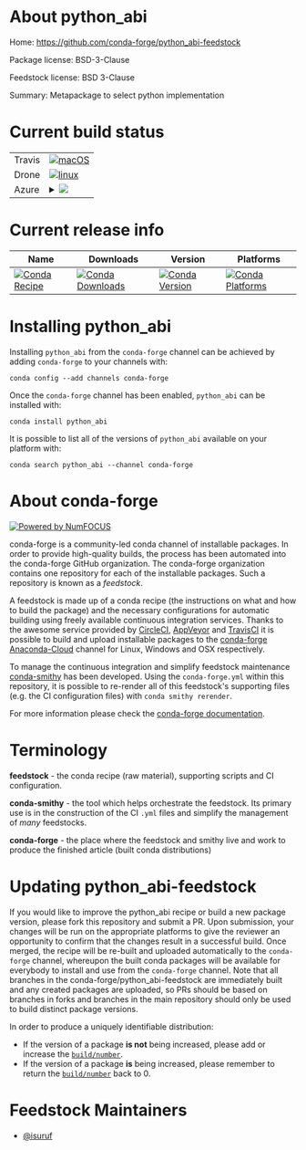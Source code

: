 About python_abi
================

Home: https://github.com/conda-forge/python_abi-feedstock

Package license: BSD-3-Clause

Feedstock license: BSD 3-Clause

Summary: Metapackage to select python implementation



Current build status
====================


<table><tr>
    <td>Travis</td>
    <td>
      <a href="https://travis-ci.com/conda-forge/python_abi-feedstock">
        <img alt="macOS" src="https://img.shields.io/travis/com/conda-forge/python_abi-feedstock/master.svg?label=macOS">
      </a>
    </td>
  </tr><tr>
    <td>Drone</td>
    <td>
      <a href="https://cloud.drone.io/conda-forge/python_abi-feedstock">
        <img alt="linux" src="https://img.shields.io/drone/build/conda-forge/master.svg?label=Linux">
      </a>
    </td>
  </tr>
    
  <tr>
    <td>Azure</td>
    <td>
      <details>
        <summary>
          <a href="https://dev.azure.com/conda-forge/feedstock-builds/_build/latest?definitionId=9015&branchName=master">
            <img src="https://dev.azure.com/conda-forge/feedstock-builds/_apis/build/status/python_abi-feedstock?branchName=master">
          </a>
        </summary>
        <table>
          <thead><tr><th>Variant</th><th>Status</th></tr></thead>
          <tbody><tr>
              <td>linux_aarch64_python_abi_tagcp27mupython_implcpythonpython_requirement2.7._python_version2.7</td>
              <td>
                <a href="https://dev.azure.com/conda-forge/feedstock-builds/_build/latest?definitionId=9015&branchName=master">
                  <img src="https://dev.azure.com/conda-forge/feedstock-builds/_apis/build/status/python_abi-feedstock?branchName=master&jobName=linux&configuration=linux_aarch64_python_abi_tagcp27mupython_implcpythonpython_requirement2.7._python_version2.7" alt="variant">
                </a>
              </td>
            </tr><tr>
              <td>linux_aarch64_python_abi_tagcp36mpython_implcpythonpython_requirement3.6._python_version3.6</td>
              <td>
                <a href="https://dev.azure.com/conda-forge/feedstock-builds/_build/latest?definitionId=9015&branchName=master">
                  <img src="https://dev.azure.com/conda-forge/feedstock-builds/_apis/build/status/python_abi-feedstock?branchName=master&jobName=linux&configuration=linux_aarch64_python_abi_tagcp36mpython_implcpythonpython_requirement3.6._python_version3.6" alt="variant">
                </a>
              </td>
            </tr><tr>
              <td>linux_aarch64_python_abi_tagcp37mpython_implcpythonpython_requirement3.7._python_version3.7</td>
              <td>
                <a href="https://dev.azure.com/conda-forge/feedstock-builds/_build/latest?definitionId=9015&branchName=master">
                  <img src="https://dev.azure.com/conda-forge/feedstock-builds/_apis/build/status/python_abi-feedstock?branchName=master&jobName=linux&configuration=linux_aarch64_python_abi_tagcp37mpython_implcpythonpython_requirement3.7._python_version3.7" alt="variant">
                </a>
              </td>
            </tr><tr>
              <td>linux_aarch64_python_abi_tagcp38python_implcpythonpython_requirement3.8._python_version3.8</td>
              <td>
                <a href="https://dev.azure.com/conda-forge/feedstock-builds/_build/latest?definitionId=9015&branchName=master">
                  <img src="https://dev.azure.com/conda-forge/feedstock-builds/_apis/build/status/python_abi-feedstock?branchName=master&jobName=linux&configuration=linux_aarch64_python_abi_tagcp38python_implcpythonpython_requirement3.8._python_version3.8" alt="variant">
                </a>
              </td>
            </tr><tr>
              <td>linux_ppc64le_python_abi_tagcp27mupython_implcpythonpython_requirement2.7._python_version2.7</td>
              <td>
                <a href="https://dev.azure.com/conda-forge/feedstock-builds/_build/latest?definitionId=9015&branchName=master">
                  <img src="https://dev.azure.com/conda-forge/feedstock-builds/_apis/build/status/python_abi-feedstock?branchName=master&jobName=linux&configuration=linux_ppc64le_python_abi_tagcp27mupython_implcpythonpython_requirement2.7._python_version2.7" alt="variant">
                </a>
              </td>
            </tr><tr>
              <td>linux_ppc64le_python_abi_tagcp36mpython_implcpythonpython_requirement3.6._python_version3.6</td>
              <td>
                <a href="https://dev.azure.com/conda-forge/feedstock-builds/_build/latest?definitionId=9015&branchName=master">
                  <img src="https://dev.azure.com/conda-forge/feedstock-builds/_apis/build/status/python_abi-feedstock?branchName=master&jobName=linux&configuration=linux_ppc64le_python_abi_tagcp36mpython_implcpythonpython_requirement3.6._python_version3.6" alt="variant">
                </a>
              </td>
            </tr><tr>
              <td>linux_ppc64le_python_abi_tagcp37mpython_implcpythonpython_requirement3.7._python_version3.7</td>
              <td>
                <a href="https://dev.azure.com/conda-forge/feedstock-builds/_build/latest?definitionId=9015&branchName=master">
                  <img src="https://dev.azure.com/conda-forge/feedstock-builds/_apis/build/status/python_abi-feedstock?branchName=master&jobName=linux&configuration=linux_ppc64le_python_abi_tagcp37mpython_implcpythonpython_requirement3.7._python_version3.7" alt="variant">
                </a>
              </td>
            </tr><tr>
              <td>linux_ppc64le_python_abi_tagcp38python_implcpythonpython_requirement3.8._python_version3.8</td>
              <td>
                <a href="https://dev.azure.com/conda-forge/feedstock-builds/_build/latest?definitionId=9015&branchName=master">
                  <img src="https://dev.azure.com/conda-forge/feedstock-builds/_apis/build/status/python_abi-feedstock?branchName=master&jobName=linux&configuration=linux_ppc64le_python_abi_tagcp38python_implcpythonpython_requirement3.8._python_version3.8" alt="variant">
                </a>
              </td>
            </tr><tr>
              <td>linux_python_abi_tagcp27mupython_implcpythonpython_requirement2.7._python_version2.7</td>
              <td>
                <a href="https://dev.azure.com/conda-forge/feedstock-builds/_build/latest?definitionId=9015&branchName=master">
                  <img src="https://dev.azure.com/conda-forge/feedstock-builds/_apis/build/status/python_abi-feedstock?branchName=master&jobName=linux&configuration=linux_python_abi_tagcp27mupython_implcpythonpython_requirement2.7._python_version2.7" alt="variant">
                </a>
              </td>
            </tr><tr>
              <td>linux_python_abi_tagcp35mpython_implcpythonpython_requirement3.5._python_version3.5</td>
              <td>
                <a href="https://dev.azure.com/conda-forge/feedstock-builds/_build/latest?definitionId=9015&branchName=master">
                  <img src="https://dev.azure.com/conda-forge/feedstock-builds/_apis/build/status/python_abi-feedstock?branchName=master&jobName=linux&configuration=linux_python_abi_tagcp35mpython_implcpythonpython_requirement3.5._python_version3.5" alt="variant">
                </a>
              </td>
            </tr><tr>
              <td>linux_python_abi_tagcp36mpython_implcpythonpython_requirement3.6._python_version3.6</td>
              <td>
                <a href="https://dev.azure.com/conda-forge/feedstock-builds/_build/latest?definitionId=9015&branchName=master">
                  <img src="https://dev.azure.com/conda-forge/feedstock-builds/_apis/build/status/python_abi-feedstock?branchName=master&jobName=linux&configuration=linux_python_abi_tagcp36mpython_implcpythonpython_requirement3.6._python_version3.6" alt="variant">
                </a>
              </td>
            </tr><tr>
              <td>linux_python_abi_tagcp37mpython_implcpythonpython_requirement3.7._python_version3.7</td>
              <td>
                <a href="https://dev.azure.com/conda-forge/feedstock-builds/_build/latest?definitionId=9015&branchName=master">
                  <img src="https://dev.azure.com/conda-forge/feedstock-builds/_apis/build/status/python_abi-feedstock?branchName=master&jobName=linux&configuration=linux_python_abi_tagcp37mpython_implcpythonpython_requirement3.7._python_version3.7" alt="variant">
                </a>
              </td>
            </tr><tr>
              <td>linux_python_abi_tagcp38python_implcpythonpython_requirement3.8._python_version3.8</td>
              <td>
                <a href="https://dev.azure.com/conda-forge/feedstock-builds/_build/latest?definitionId=9015&branchName=master">
                  <img src="https://dev.azure.com/conda-forge/feedstock-builds/_apis/build/status/python_abi-feedstock?branchName=master&jobName=linux&configuration=linux_python_abi_tagcp38python_implcpythonpython_requirement3.8._python_version3.8" alt="variant">
                </a>
              </td>
            </tr><tr>
              <td>osx_python_abi_tagcp27mpython_implcpythonpython_requirement2.7._python_version2.7</td>
              <td>
                <a href="https://dev.azure.com/conda-forge/feedstock-builds/_build/latest?definitionId=9015&branchName=master">
                  <img src="https://dev.azure.com/conda-forge/feedstock-builds/_apis/build/status/python_abi-feedstock?branchName=master&jobName=osx&configuration=osx_python_abi_tagcp27mpython_implcpythonpython_requirement2.7._python_version2.7" alt="variant">
                </a>
              </td>
            </tr><tr>
              <td>osx_python_abi_tagcp35mpython_implcpythonpython_requirement3.5._python_version3.5</td>
              <td>
                <a href="https://dev.azure.com/conda-forge/feedstock-builds/_build/latest?definitionId=9015&branchName=master">
                  <img src="https://dev.azure.com/conda-forge/feedstock-builds/_apis/build/status/python_abi-feedstock?branchName=master&jobName=osx&configuration=osx_python_abi_tagcp35mpython_implcpythonpython_requirement3.5._python_version3.5" alt="variant">
                </a>
              </td>
            </tr><tr>
              <td>osx_python_abi_tagcp36mpython_implcpythonpython_requirement3.6._python_version3.6</td>
              <td>
                <a href="https://dev.azure.com/conda-forge/feedstock-builds/_build/latest?definitionId=9015&branchName=master">
                  <img src="https://dev.azure.com/conda-forge/feedstock-builds/_apis/build/status/python_abi-feedstock?branchName=master&jobName=osx&configuration=osx_python_abi_tagcp36mpython_implcpythonpython_requirement3.6._python_version3.6" alt="variant">
                </a>
              </td>
            </tr><tr>
              <td>osx_python_abi_tagcp37mpython_implcpythonpython_requirement3.7._python_version3.7</td>
              <td>
                <a href="https://dev.azure.com/conda-forge/feedstock-builds/_build/latest?definitionId=9015&branchName=master">
                  <img src="https://dev.azure.com/conda-forge/feedstock-builds/_apis/build/status/python_abi-feedstock?branchName=master&jobName=osx&configuration=osx_python_abi_tagcp37mpython_implcpythonpython_requirement3.7._python_version3.7" alt="variant">
                </a>
              </td>
            </tr><tr>
              <td>osx_python_abi_tagcp38python_implcpythonpython_requirement3.8._python_version3.8</td>
              <td>
                <a href="https://dev.azure.com/conda-forge/feedstock-builds/_build/latest?definitionId=9015&branchName=master">
                  <img src="https://dev.azure.com/conda-forge/feedstock-builds/_apis/build/status/python_abi-feedstock?branchName=master&jobName=osx&configuration=osx_python_abi_tagcp38python_implcpythonpython_requirement3.8._python_version3.8" alt="variant">
                </a>
              </td>
            </tr><tr>
              <td>win_python_abi_tagcp27mpython_implcpythonpython_requirement2.7._python_version2.7</td>
              <td>
                <a href="https://dev.azure.com/conda-forge/feedstock-builds/_build/latest?definitionId=9015&branchName=master">
                  <img src="https://dev.azure.com/conda-forge/feedstock-builds/_apis/build/status/python_abi-feedstock?branchName=master&jobName=win&configuration=win_python_abi_tagcp27mpython_implcpythonpython_requirement2.7._python_version2.7" alt="variant">
                </a>
              </td>
            </tr><tr>
              <td>win_python_abi_tagcp35mpython_implcpythonpython_requirement3.5._python_version3.5</td>
              <td>
                <a href="https://dev.azure.com/conda-forge/feedstock-builds/_build/latest?definitionId=9015&branchName=master">
                  <img src="https://dev.azure.com/conda-forge/feedstock-builds/_apis/build/status/python_abi-feedstock?branchName=master&jobName=win&configuration=win_python_abi_tagcp35mpython_implcpythonpython_requirement3.5._python_version3.5" alt="variant">
                </a>
              </td>
            </tr><tr>
              <td>win_python_abi_tagcp36mpython_implcpythonpython_requirement3.6._python_version3.6</td>
              <td>
                <a href="https://dev.azure.com/conda-forge/feedstock-builds/_build/latest?definitionId=9015&branchName=master">
                  <img src="https://dev.azure.com/conda-forge/feedstock-builds/_apis/build/status/python_abi-feedstock?branchName=master&jobName=win&configuration=win_python_abi_tagcp36mpython_implcpythonpython_requirement3.6._python_version3.6" alt="variant">
                </a>
              </td>
            </tr><tr>
              <td>win_python_abi_tagcp37mpython_implcpythonpython_requirement3.7._python_version3.7</td>
              <td>
                <a href="https://dev.azure.com/conda-forge/feedstock-builds/_build/latest?definitionId=9015&branchName=master">
                  <img src="https://dev.azure.com/conda-forge/feedstock-builds/_apis/build/status/python_abi-feedstock?branchName=master&jobName=win&configuration=win_python_abi_tagcp37mpython_implcpythonpython_requirement3.7._python_version3.7" alt="variant">
                </a>
              </td>
            </tr><tr>
              <td>win_python_abi_tagcp38python_implcpythonpython_requirement3.8._python_version3.8</td>
              <td>
                <a href="https://dev.azure.com/conda-forge/feedstock-builds/_build/latest?definitionId=9015&branchName=master">
                  <img src="https://dev.azure.com/conda-forge/feedstock-builds/_apis/build/status/python_abi-feedstock?branchName=master&jobName=win&configuration=win_python_abi_tagcp38python_implcpythonpython_requirement3.8._python_version3.8" alt="variant">
                </a>
              </td>
            </tr>
          </tbody>
        </table>
      </details>
    </td>
  </tr>
</table>

Current release info
====================

| Name | Downloads | Version | Platforms |
| --- | --- | --- | --- |
| [![Conda Recipe](https://img.shields.io/badge/recipe-python_abi-green.svg)](https://anaconda.org/conda-forge/python_abi) | [![Conda Downloads](https://img.shields.io/conda/dn/conda-forge/python_abi.svg)](https://anaconda.org/conda-forge/python_abi) | [![Conda Version](https://img.shields.io/conda/vn/conda-forge/python_abi.svg)](https://anaconda.org/conda-forge/python_abi) | [![Conda Platforms](https://img.shields.io/conda/pn/conda-forge/python_abi.svg)](https://anaconda.org/conda-forge/python_abi) |

Installing python_abi
=====================

Installing `python_abi` from the `conda-forge` channel can be achieved by adding `conda-forge` to your channels with:

```
conda config --add channels conda-forge
```

Once the `conda-forge` channel has been enabled, `python_abi` can be installed with:

```
conda install python_abi
```

It is possible to list all of the versions of `python_abi` available on your platform with:

```
conda search python_abi --channel conda-forge
```


About conda-forge
=================

[![Powered by NumFOCUS](https://img.shields.io/badge/powered%20by-NumFOCUS-orange.svg?style=flat&colorA=E1523D&colorB=007D8A)](http://numfocus.org)

conda-forge is a community-led conda channel of installable packages.
In order to provide high-quality builds, the process has been automated into the
conda-forge GitHub organization. The conda-forge organization contains one repository
for each of the installable packages. Such a repository is known as a *feedstock*.

A feedstock is made up of a conda recipe (the instructions on what and how to build
the package) and the necessary configurations for automatic building using freely
available continuous integration services. Thanks to the awesome service provided by
[CircleCI](https://circleci.com/), [AppVeyor](https://www.appveyor.com/)
and [TravisCI](https://travis-ci.com/) it is possible to build and upload installable
packages to the [conda-forge](https://anaconda.org/conda-forge)
[Anaconda-Cloud](https://anaconda.org/) channel for Linux, Windows and OSX respectively.

To manage the continuous integration and simplify feedstock maintenance
[conda-smithy](https://github.com/conda-forge/conda-smithy) has been developed.
Using the ``conda-forge.yml`` within this repository, it is possible to re-render all of
this feedstock's supporting files (e.g. the CI configuration files) with ``conda smithy rerender``.

For more information please check the [conda-forge documentation](https://conda-forge.org/docs/).

Terminology
===========

**feedstock** - the conda recipe (raw material), supporting scripts and CI configuration.

**conda-smithy** - the tool which helps orchestrate the feedstock.
                   Its primary use is in the construction of the CI ``.yml`` files
                   and simplify the management of *many* feedstocks.

**conda-forge** - the place where the feedstock and smithy live and work to
                  produce the finished article (built conda distributions)


Updating python_abi-feedstock
=============================

If you would like to improve the python_abi recipe or build a new
package version, please fork this repository and submit a PR. Upon submission,
your changes will be run on the appropriate platforms to give the reviewer an
opportunity to confirm that the changes result in a successful build. Once
merged, the recipe will be re-built and uploaded automatically to the
`conda-forge` channel, whereupon the built conda packages will be available for
everybody to install and use from the `conda-forge` channel.
Note that all branches in the conda-forge/python_abi-feedstock are
immediately built and any created packages are uploaded, so PRs should be based
on branches in forks and branches in the main repository should only be used to
build distinct package versions.

In order to produce a uniquely identifiable distribution:
 * If the version of a package **is not** being increased, please add or increase
   the [``build/number``](https://conda.io/docs/user-guide/tasks/build-packages/define-metadata.html#build-number-and-string).
 * If the version of a package **is** being increased, please remember to return
   the [``build/number``](https://conda.io/docs/user-guide/tasks/build-packages/define-metadata.html#build-number-and-string)
   back to 0.

Feedstock Maintainers
=====================

* [@isuruf](https://github.com/isuruf/)

